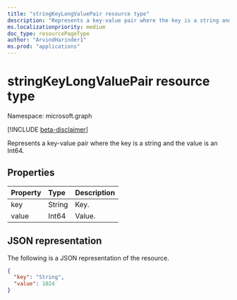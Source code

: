 ```yaml
---
title: "stringKeyLongValuePair resource type"
description: "Represents a key-value pair where the key is a string and the value is an Int64."
ms.localizationpriority: medium
doc_type: resourcePageType
author: "ArvindHarinder1"
ms.prod: "applications"
---
```


# stringKeyLongValuePair resource type

Namespace: microsoft.graph

[!INCLUDE [beta-disclaimer](../../includes/beta-disclaimer.md)]

Represents a key-value pair where the key is a string and the value is an Int64.

## Properties
| Property	   | Type	|Description|
|:---------------|:--------|:----------|
|key|String|Key.|
|value|Int64|Value.|

## JSON representation

The following is a JSON representation of the resource.

<!-- {
  "blockType": "resource",
  "optionalProperties": [

  ],
  "@odata.type": "microsoft.graph.stringKeyLongValuePair"
}-->

```json
{
  "key": "String",
  "value": 1024
}

```

<!-- uuid: 8fcb5dbc-d5aa-4681-8e31-b001d5168d79
2015-10-25 14:57:30 UTC -->
<!--
{
  "type": "#page.annotation",
  "description": "stringKeyLongValuePair resource",
  "keywords": "",
  "section": "documentation",
  "tocPath": "",
  "suppressions": []
}
-->


